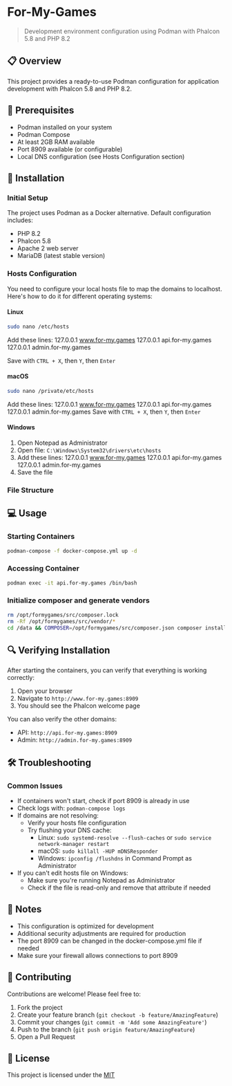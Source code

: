 # For-My-Games

> Development environment configuration using Podman with Phalcon 5.8 and PHP 8.2

## 📋 Overview
This project provides a ready-to-use Podman configuration for application development with Phalcon 5.8 and PHP 8.2.

## 🔧 Prerequisites
- Podman installed on your system
- Podman Compose
- At least 2GB RAM available
- Port 8909 available (or configurable)
- Local DNS configuration (see Hosts Configuration section)

## 🚀 Installation

### Initial Setup
The project uses Podman as a Docker alternative. Default configuration includes:
- PHP 8.2
- Phalcon 5.8
- Apache 2 web server
- MariaDB (latest stable version)

### Hosts Configuration
You need to configure your local hosts file to map the domains to localhost. Here's how to do it for different operating systems:

#### Linux
```bash
sudo nano /etc/hosts
```
Add these lines:
127.0.0.1 www.for-my.games 
127.0.0.1 api.for-my.games 
127.0.0.1 admin.for-my.games

Save with `CTRL + X`, then `Y`, then `Enter`

#### macOS
```bash
sudo nano /private/etc/hosts
```
Add these lines:
127.0.0.1 www.for-my.games
127.0.0.1 api.for-my.games
127.0.0.1 admin.for-my.games
Save with `CTRL + X`, then `Y`, then `Enter`

#### Windows
1. Open Notepad as Administrator
2. Open file: `C:\Windows\System32\drivers\etc\hosts`
3. Add these lines:
   127.0.0.1 www.for-my.games
   127.0.0.1 api.for-my.games
   127.0.0.1 admin.for-my.games
4. Save the file

### File Structure


## 💻 Usage

### Starting Containers
```bash
podman-compose -f docker-compose.yml up -d
```

### Accessing Container
```bash
podman exec -it api.for-my.games /bin/bash
```

### Initialize composer and generate vendors
```bash
rm /opt/formygames/src/composer.lock
rm -Rf /opt/formygames/src/vendor/*
cd /data && COMPOSER=/opt/formygames/src/composer.json composer install --working-dir=/data --no-progress
```

## 🔍 Verifying Installation
After starting the containers, you can verify that everything is working correctly:

1. Open your browser
2. Navigate to `http://www.for-my.games:8909`
3. You should see the Phalcon welcome page

You can also verify the other domains:
- API: `http://api.for-my.games:8909`
- Admin: `http://admin.for-my.games:8909`

## 🛠 Troubleshooting

### Common Issues
- If containers won't start, check if port 8909 is already in use
- Check logs with: `podman-compose logs`
- If domains are not resolving:
    - Verify your hosts file configuration
    - Try flushing your DNS cache:
        - Linux: `sudo systemd-resolve --flush-caches` or `sudo service network-manager restart`
        - macOS: `sudo killall -HUP mDNSResponder`
        - Windows: `ipconfig /flushdns` in Command Prompt as Administrator
- If you can't edit hosts file on Windows:
    - Make sure you're running Notepad as Administrator
    - Check if the file is read-only and remove that attribute if needed

## 📝 Notes
- This configuration is optimized for development
- Additional security adjustments are required for production
- The port 8909 can be changed in the docker-compose.yml file if needed
- Make sure your firewall allows connections to port 8909

## 🤝 Contributing
Contributions are welcome! Please feel free to:
1. Fork the project
2. Create your feature branch (`git checkout -b feature/AmazingFeature`)
3. Commit your changes (`git commit -m 'Add some AmazingFeature'`)
4. Push to the branch (`git push origin feature/AmazingFeature`)
5. Open a Pull Request

## 📜 License
This project is licensed under the [MIT](LICENSE)